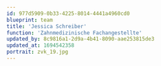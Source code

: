 ```yaml
---
id: 977d5909-0b33-4225-8014-4441a4960cd0
blueprint: team
title: 'Jessica Schreiber'
function: 'Zahnmedizinische Fachangestellte'
updated_by: 8c9816a1-2d9a-4b41-8090-aae253815de3
updated_at: 1694542358
portrait: zvk_19.jpg
---
```

